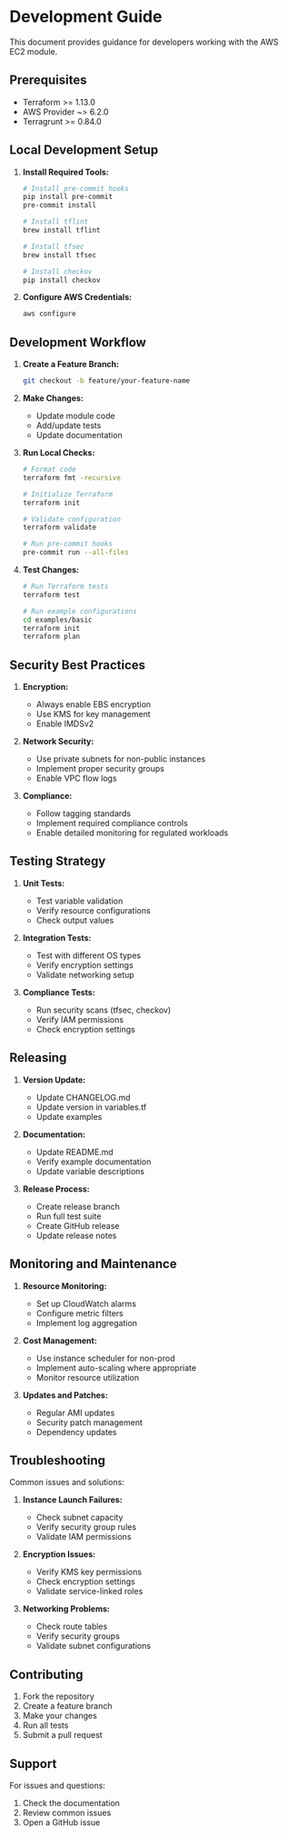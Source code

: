 # Development Guide

This document provides guidance for developers working with the AWS EC2 module.

## Prerequisites

- Terraform >= 1.13.0
- AWS Provider ~> 6.2.0
- Terragrunt >= 0.84.0

## Local Development Setup

1. **Install Required Tools:**
   ```bash
   # Install pre-commit hooks
   pip install pre-commit
   pre-commit install

   # Install tflint
   brew install tflint

   # Install tfsec
   brew install tfsec

   # Install checkov
   pip install checkov
   ```

2. **Configure AWS Credentials:**
   ```bash
   aws configure
   ```

## Development Workflow

1. **Create a Feature Branch:**
   ```bash
   git checkout -b feature/your-feature-name
   ```

2. **Make Changes:**
   - Update module code
   - Add/update tests
   - Update documentation

3. **Run Local Checks:**
   ```bash
   # Format code
   terraform fmt -recursive

   # Initialize Terraform
   terraform init

   # Validate configuration
   terraform validate

   # Run pre-commit hooks
   pre-commit run --all-files
   ```

4. **Test Changes:**
   ```bash
   # Run Terraform tests
   terraform test

   # Run example configurations
   cd examples/basic
   terraform init
   terraform plan
   ```

## Security Best Practices

1. **Encryption:**
   - Always enable EBS encryption
   - Use KMS for key management
   - Enable IMDSv2

2. **Network Security:**
   - Use private subnets for non-public instances
   - Implement proper security groups
   - Enable VPC flow logs

3. **Compliance:**
   - Follow tagging standards
   - Implement required compliance controls
   - Enable detailed monitoring for regulated workloads

## Testing Strategy

1. **Unit Tests:**
   - Test variable validation
   - Verify resource configurations
   - Check output values

2. **Integration Tests:**
   - Test with different OS types
   - Verify encryption settings
   - Validate networking setup

3. **Compliance Tests:**
   - Run security scans (tfsec, checkov)
   - Verify IAM permissions
   - Check encryption settings

## Releasing

1. **Version Update:**
   - Update CHANGELOG.md
   - Update version in variables.tf
   - Update examples

2. **Documentation:**
   - Update README.md
   - Verify example documentation
   - Update variable descriptions

3. **Release Process:**
   - Create release branch
   - Run full test suite
   - Create GitHub release
   - Update release notes

## Monitoring and Maintenance

1. **Resource Monitoring:**
   - Set up CloudWatch alarms
   - Configure metric filters
   - Implement log aggregation

2. **Cost Management:**
   - Use instance scheduler for non-prod
   - Implement auto-scaling where appropriate
   - Monitor resource utilization

3. **Updates and Patches:**
   - Regular AMI updates
   - Security patch management
   - Dependency updates

## Troubleshooting

Common issues and solutions:

1. **Instance Launch Failures:**
   - Check subnet capacity
   - Verify security group rules
   - Validate IAM permissions

2. **Encryption Issues:**
   - Verify KMS key permissions
   - Check encryption settings
   - Validate service-linked roles

3. **Networking Problems:**
   - Check route tables
   - Verify security groups
   - Validate subnet configurations

## Contributing

1. Fork the repository
2. Create a feature branch
3. Make your changes
4. Run all tests
5. Submit a pull request

## Support

For issues and questions:
1. Check the documentation
2. Review common issues
3. Open a GitHub issue
